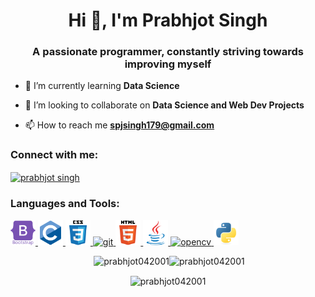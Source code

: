 <h1 align="center">Hi 👋, I'm Prabhjot Singh</h1>
<h3 align="center">A passionate programmer, constantly striving towards improving myself</h3>

- 🌱 I’m currently learning **Data Science**

- 👯 I’m looking to collaborate on **Data Science and Web Dev Projects**

- 📫 How to reach me **spjsingh179@gmail.com**

<h3 align="left">Connect with me:</h3>
<p align="left">
<a href="https://linkedin.com/in/prabhjot singh" target="blank"><img align="center" src="https://raw.githubusercontent.com/rahuldkjain/github-profile-readme-generator/master/src/images/icons/Social/linked-in-alt.svg" alt="prabhjot singh" height="30" width="40" /></a>
</p>

<h3 align="left">Languages and Tools:</h3>
<p align="left"> <a href="https://getbootstrap.com" target="_blank"> <img src="https://raw.githubusercontent.com/devicons/devicon/master/icons/bootstrap/bootstrap-plain-wordmark.svg" alt="bootstrap" width="40" height="40"/> </a> <a href="https://www.cprogramming.com/" target="_blank"> <img src="https://raw.githubusercontent.com/devicons/devicon/master/icons/c/c-original.svg" alt="c" width="40" height="40"/> </a> <a href="https://www.w3schools.com/css/" target="_blank"> <img src="https://raw.githubusercontent.com/devicons/devicon/master/icons/css3/css3-original-wordmark.svg" alt="css3" width="40" height="40"/> </a> <a href="https://git-scm.com/" target="_blank"> <img src="https://www.vectorlogo.zone/logos/git-scm/git-scm-icon.svg" alt="git" width="40" height="40"/> </a> <a href="https://www.w3.org/html/" target="_blank"> <img src="https://raw.githubusercontent.com/devicons/devicon/master/icons/html5/html5-original-wordmark.svg" alt="html5" width="40" height="40"/> </a> <a href="https://www.java.com" target="_blank"> <img src="https://raw.githubusercontent.com/devicons/devicon/master/icons/java/java-original.svg" alt="java" width="40" height="40"/> </a> <a href="https://opencv.org/" target="_blank"> <img src="https://www.vectorlogo.zone/logos/opencv/opencv-icon.svg" alt="opencv" width="40" height="40"/> </a> <a href="https://www.python.org" target="_blank"> <img src="https://raw.githubusercontent.com/devicons/devicon/master/icons/python/python-original.svg" alt="python" width="40" height="40"/> </a> </p>


<p align="center">&nbsp;<img width="480" src="https://github-readme-stats.vercel.app/api?username=prabhjot042001&theme=tokyonight&show_icons=true&locale=en" alt="prabhjot042001" /><img width="480" src="https://github-readme-streak-stats.herokuapp.com/?user=prabhjot042001&theme=tokyonight&show_icons=true&locale=en" alt="prabhjot042001" /></p>
<p align="center"><img align="center" src="https://github-readme-stats.vercel.app/api/top-langs?username=prabhjot042001&theme=tokyonight&show_icons=true&locale=en&layout=compact" alt="prabhjot042001" /></p>

